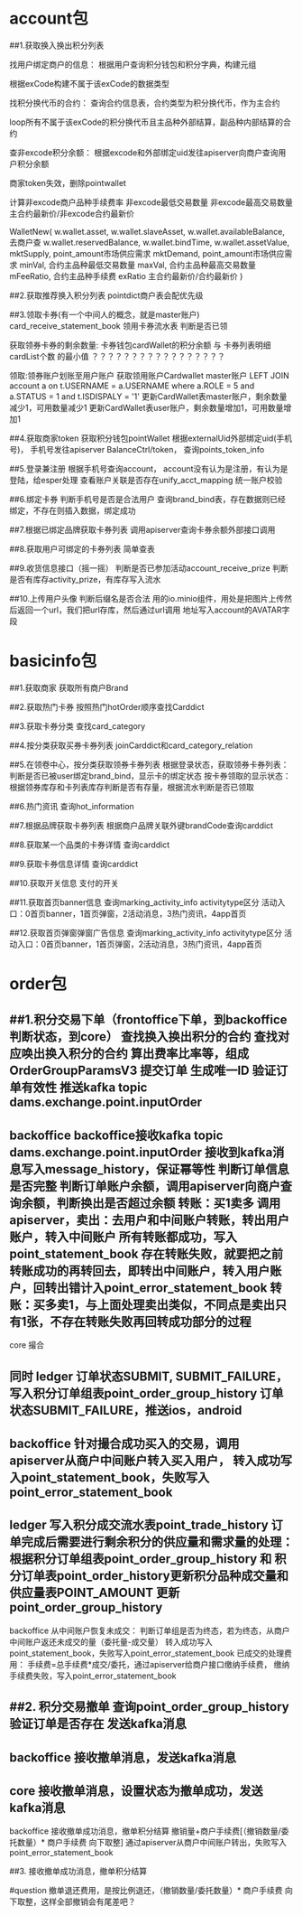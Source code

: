 account包
==
##1.获取换入换出积分列表

找用户绑定商户的信息：
根据用户查询积分钱包和积分字典，构建元组

根据exCode构建不属于该exCode的数据类型

找积分换代币的合约：
查询合约信息表，合约类型为积分换代币，作为主合约

loop所有不属于该exCode的积分换代币且主品种外部结算，副品种内部结算的合约

查非excode积分余额：
根据excode和外部绑定uid发往apiserver向商户查询用户积分余额

商家token失效，删除pointwallet

计算非excode商户品种手续费率
非excode最低交易数量
非excode最高交易数量
主合约最新价/非excode合约最新价


WalletNew(
          w.wallet.asset,
          w.wallet.slaveAsset,
          w.wallet.availableBalance,	去商户查
          w.wallet.reservedBalance,
          w.wallet.bindTime,
          w.wallet.assetValue,
          mktSupply,	point_amount市场供应需求
          mktDemand,	point_amount市场供应需求
          minVal,		合约主品种最低交易数量
          maxVal,		合约主品种最高交易数量
          mFeeRatio,	合约主品种手续费
          exRatio		主合约最新价/合约最新价
        )


##2.获取推荐换入积分列表
pointdict商户表会配优先级


##3.领取卡券(有一个中间人的概念，就是master账户)
card_receive_statement_book 领用卡券流水表
判断是否已领

获取领券卡券的剩余数量:
卡券钱包cardWallet的积分余额 与 卡券列表明细cardList个数 的最小值 ？？？？？？？？？？？？？？？？？

领取:领券账户划账至用户账户
获取领用账户Cardwallet
master账户
LEFT JOIN account a on t.USERNAME = a.USERNAME
where a.ROLE = 5 and a.STATUS = 1 and t.ISDISPALY = '1'
更新CardWallet表master账户，剩余数量减少1，可用数量减少1
更新CardWallet表user账户，剩余数量增加1，可用数量增加1

##4.获取商家token
获取积分钱包pointWallet
根据externalUid外部绑定uid(手机号)，
手机号发往apiserver BalanceCtrl/token， 查询points_token_info


##5.登录兼注册
根据手机号查询account，
account没有认为是注册，有认为是登陆，给esper处理
查看账户关联是否存在unify_acct_mapping
统一账户校验


##6.绑定卡券
判断手机号是否是合法用户
查询brand_bind表，存在数据则已经绑定，不存在则插入数据，绑定成功


##7.根据已绑定品牌获取卡券列表
调用apiserver查询卡券余额外部接口调用


##8.获取用户可绑定的卡券列表
简单查表


##9.收货信息接口（摇一摇）
判断是否已参加活动account_receive_prize
判断是否有库存activity_prize，有库存写入流水


##10.上传用户头像
判断后缀名是否合法
用的io.minio组件，用处是把图片上传然后返回一个url，我们把url存库，然后通过url调用
地址写入account的AVATAR字段


basicinfo包
==
##1.获取商家
获取所有商户Brand


##2.获取热门卡券
按照热门hotOrder顺序查找Carddict


##3.获取卡券分类
查找card_category


##4.按分类获取买券卡券列表
joinCarddict和card_category_relation


##5.在领卷中心，按分类获取领券卡券列表
根据登录状态，获取领券卡券列表：
判断是否已被user绑定brand_bind，显示卡的绑定状态
按卡券领取的显示状态：
根据领券库存和卡列表库存判断是否有存量，根据流水判断是否已领取


##6.热门资讯
查询hot_information


##7.根据品牌获取卡券列表
根据商户品牌关联外键brandCode查询carddict


##8.获取某一个品类的卡券详情
查询carddict


##9.获取卡券信息详情
查询carddict


##10.获取开关信息
支付的开关


##11.获取首页banner信息
查询marking_activity_info
activitytype区分 活动入口：0首页banner，1首页弹窗，2活动消息，3热门资讯，4app首页

##12.获取首页弹窗弹窗广告信息
查询marking_activity_info
activitytype区分 活动入口：0首页banner，1首页弹窗，2活动消息，3热门资讯，4app首页


order包
==
##1.积分交易下单（frontoffice下单，到backoffice判断状态，到core）
查找换入换出积分的合约
查找对应唤出换入积分的合约
算出费率比率等，组成OrderGroupParamsV3
提交订单
生成唯一ID
验证订单有效性
推送kafka topic dams.exchange.point.inputOrder
-------------------------------------------------------------------------------
backoffice
backoffice接收kafka topic dams.exchange.point.inputOrder
接收到kafka消息写入message_history，保证幂等性
判断订单信息是否完整
判断订单账户余额，调用apiserver向商户查询余额，判断换出是否超过余额
转账：买1卖多
调用apiserver，卖出：去用户和中间账户转账，转出用户账户，转入中间账户
所有转账都成功，写入point_statement_book
存在转账失败，就要把之前转账成功的再转回去，即转出中间账户，转入用户账户，回转出错计入point_error_statement_book
转账：买多卖1，与上面处理卖出类似，不同点是卖出只有1张，不存在转账失败再回转成功部分的过程
-------------------------------------------------------------------------------
core
撮合

同时
ledger
订单状态SUBMIT, SUBMIT_FAILURE，写入积分订单组表point_order_group_history
订单状态SUBMIT_FAILURE，推送ios，android
-------------------------------------------------------------------------------
backoffice
针对撮合成功买入的交易，调用apiserver从商户中间账户转入买入用户，
转入成功写入point_statement_book，失败写入point_error_statement_book
-------------------------------------------------------------------------------
ledger
写入积分成交流水表point_trade_history
订单完成后需要进行剩余积分的供应量和需求量的处理：
根据积分订单组表point_order_group_history 和 积分订单表point_order_history更新积分品种成交量和供应量表POINT_AMOUNT
更新point_order_group_history
-------------------------------------------------------------------------------
backoffice
从中间账户恢复未成交：
判断订单组是否为终态，若为终态，从商户中间账户返还未成交的量（委托量-成交量）
转入成功写入point_statement_book，失败写入point_error_statement_book
已成交的处理费用：
手续费=总手续费*成交/委托，通过apiserver给商户接口缴纳手续费，
缴纳手续费失败，写入point_error_statement_book

##2. 积分交易撤单
查询point_order_group_history验证订单是否存在
发送kafka消息
--------------------------------------------------------------------------
backoffice
接收撤单消息，发送kafka消息
--------------------------------------------------------------------------
core
接收撤单消息，设置状态为撤单成功，发送kafka消息
--------------------------------------------------------------------------
backoffice
接收撤单成功消息，撤单积分结算
撤销量+商户手续费[（撤销数量/委托数量）* 商户手续费 向下取整] 通过apiserver从商户中间账户转出，失败写入point_error_statement_book

##3. 接收撤单成功消息，撤单积分结算


#question
撤单退还费用，是按比例退还，（撤销数量/委托数量）* 商户手续费 向下取整，这样全部撤销会有尾差吧？


